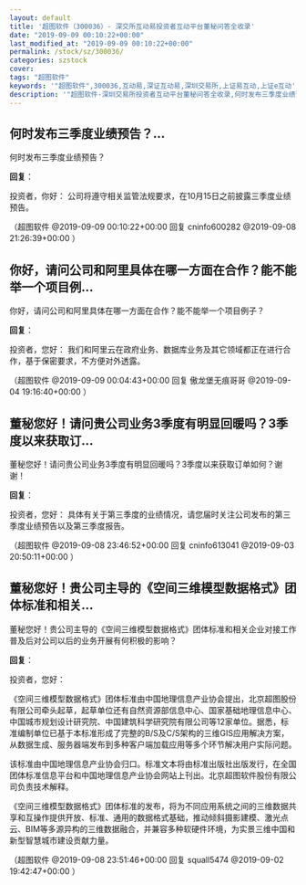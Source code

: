 ```yaml
---
layout: default
title: '超图软件（300036）- 深交所互动易投资者互动平台董秘问答全收录'
date: "2019-09-09 00:10:22+00:00"
last_modified_at: "2019-09-09 00:10:22+00:00"
permalink: /stock/sz/300036/
categories: szstock
cover: 
tags: "超图软件"
keywords: '"超图软件",300036,互动易,深证互动易,深圳交易所,上证易互动,上证e互动'
description: '"超图软件-深圳交易所投资者互动平台董秘问答全收录,何时发布三季度业绩预告？"'
---
```


## 何时发布三季度业绩预告？...

何时发布三季度业绩预告？

**回复**：

投资者，你好：
    公司将遵守相关监管法规要求，在10月15日之前披露三季度业绩预告。 

（超图软件  @2019-09-09 00:10:22+00:00 回复 cninfo600282  @2019-09-08 21:26:39+00:00 ）

## 你好，请问公司和阿里具体在哪一方面在合作？能不能举一个项目例...

你好，请问公司和阿里具体在哪一方面在合作？能不能举一个项目例子？

**回复**：

投资者，您好：
   我们和阿里云在政府业务、数据库业务及其它领域都正在进行合作，基于保密要求，不方便对外透露。 

（超图软件  @2019-09-09 00:04:43+00:00 回复 傲龙堡无痕哥哥  @2019-09-04 19:16:40+00:00 ）

## 董秘您好！请问贵公司业务3季度有明显回暖吗？3季度以来获取订...

董秘您好！请问贵公司业务3季度有明显回暖吗？3季度以来获取订单如何？谢谢！

**回复**：

投资者，您好：
    具体有关于第三季度的业绩情况，请您届时关注公司发布的第三季度业绩预告以及第三季度报告。 

（超图软件  @2019-09-08 23:46:52+00:00 回复 cninfo613041  @2019-09-03 20:50:11+00:00 ）

## 董秘您好！贵公司主导的《空间三维模型数据格式》团体标准和相关...

董秘您好！贵公司主导的《空间三维模型数据格式》团体标准和相关企业对接工作普及后对公司以后的业务开展有何积极的影响？

**回复**：

投资者，您好：

  《空间三维模型数据格式》团体标准由中国地理信息产业协会提出，北京超图股份有限公司牵头起草，起草单位还有自然资源部信息中心、国家基础地理信息中心、中国城市规划设计研究院、中国建筑科学研究院有限公司等12家单位。据悉，标准编制单位已基于本标准形成了完整的B/S及C/S架构的三维GIS应用解决方案，从数据生成、服务器端发布到多种客户端加载应用等多个环节解决用户实际问题。

该标准由中国地理信息产业协会归口。标准文本将由标准出版社出版发行，在全国团体标准信息平台和中国地理信息产业协会网站上刊出。北京超图软件股份有限公司负责技术解释。

《空间三维模型数据格式》团体标准的发布，将为不同应用系统之间的三维数据共享和互操作提供开放、标准、通用的数据格式基础，推动倾斜摄影建模、激光点云、BIM等多源异构的三维数据融合，并兼容多种软硬件环境，为实景三维中国和新型智慧城市建设贡献力量。 

（超图软件  @2019-09-08 23:51:46+00:00 回复 squall5474  @2019-09-02 19:42:47+00:00 ）

